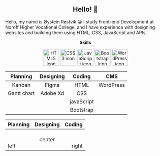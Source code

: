 <h2 align="center">
  Hello! 👋
</h2>
<p>
  Hello, my name is Øystein Røstvik 😀
  I study Front-end Development at Noroff Higher Vocational College, and I have experience with designing websites and building them using HTML, CSS, JavaScript and    APIs.
</p>
<p align="center">
  <b>Skills</b>
</p>
<p align="center">
  <img height=50 src="https://cdn.jsdelivr.net/gh/devicons/devicon/icons/html5/html5-original-wordmark.svg" alt="HTML5 icon" title="HTML5"/>
  <img height=50 src="https://cdn.jsdelivr.net/gh/devicons/devicon/icons/css3/css3-original-wordmark.svg" alt="CSS3 icon" title="CSS3"/>
  <img height=50 src="https://cdn.jsdelivr.net/gh/devicons/devicon/icons/javascript/javascript-original.svg" alt="JavaScript icon" title="JavaScript"/>
  <img height=50 src="https://cdn.jsdelivr.net/gh/devicons/devicon/icons/bootstrap/bootstrap-original.svg" alt="Bootstrap icon" title="Bootstrap"/>
  <img height=50 src="https://cdn.jsdelivr.net/gh/devicons/devicon/icons/wordpress/wordpress-original.svg" alt="WordPress icon" title="WordPress"/>
 </p>
 
|   Planning    |   Designing   |    Coding     |      CMS      |
|     :---:     |     :---:     |     :---:     |     :---:     |
|     Kanban    |    Figma      |     HTML      |   WordPress   |
|  Gantt chart  |   Adobe Xd    |     CSS       |               |
|               |               |  javaScript   |               |
|               |               |  Bootstrap    |               |

<div align="center">

Planning | Designing | Coding
:--- | :---: | ---:
</br></br>left | center | </br></br>right
</div>

<!--
**Tanix98/Tanix98** is a ✨ _special_ ✨ repository because its `README.md` (this file) appears on your GitHub profile.

Here are some ideas to get you started:

- 🔭 I’m currently working on ...
- 🌱 I’m currently learning ...
- 👯 I’m looking to collaborate on ...
- 🤔 I’m looking for help with ...
- 💬 Ask me about ...
- 📫 How to reach me: ...
- 😄 Pronouns: ...
- ⚡ Fun fact: ...
-->
